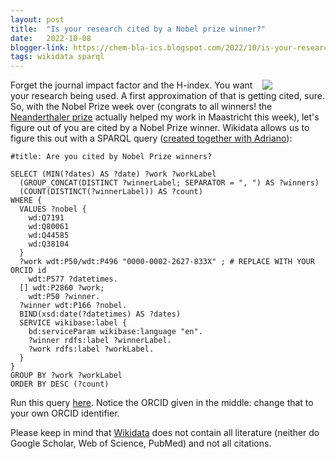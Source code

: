 ```yaml
---
layout: post
title:  "Is your research cited by a Nobel prize winner?"
date:   2022-10-08
blogger-link: https://chem-bla-ics.blogspot.com/2022/10/is-your-research-cited-by-nobel-prize.html
tags: wikidata sparql
---
```


<span style="width: 20%; float: right"><a href="https://en.wikipedia.org/wiki/File:Nobel_Prize.png">
  <img src="https://upload.wikimedia.org/wikipedia/en/e/ed/Nobel_Prize.png?20131011153104" /></a></span>
Forget the journal impact factor and the H-index. You want your research being used. A first approximation of that is getting cited,
sure. So, with the Nobel Prize week over (congrats to all winners! the [Neanderthaler prize](https://www.sciencelink.net/news/nobel-prize-in-physiology-awarded-to-sequencing-of-ancient-genomes/20811.article)
actually helped my work in Maastricht this week), let's figure out of you are cited by a Nobel Prize winner.
Wikidata allows us to figure this out with a SPARQL query
([created together with Adriano](https://twitter.com/Adafede/status/1577642035011534850)):

```sparql
#title: Are you cited by Nobel Prize winners?

SELECT (MIN(?dates) AS ?date) ?work ?workLabel
  (GROUP_CONCAT(DISTINCT ?winnerLabel; SEPARATOR = ", ") AS ?winners)
  (COUNT(DISTINCT(?winnerLabel)) AS ?count)
WHERE {
  VALUES ?nobel {
    wd:Q7191
    wd:Q80061
    wd:Q44585
    wd:Q38104
  }
  ?work wdt:P50/wdt:P496 "0000-0002-2627-833X" ; # REPLACE WITH YOUR ORCID id
    wdt:P577 ?datetimes.
  [] wdt:P2860 ?work;
    wdt:P50 ?winner.
  ?winner wdt:P166 ?nobel.
  BIND(xsd:date(?datetimes) AS ?dates)
  SERVICE wikibase:label {
    bd:serviceParam wikibase:language "en".
    ?winner rdfs:label ?winnerLabel.
    ?work rdfs:label ?workLabel.
  }
}
GROUP BY ?work ?workLabel
ORDER BY DESC (?count)
```

Run this query [here](https://w.wiki/5nBX). Notice the ORCID given in the middle: change that to your own ORCID identifier.

Please keep in mind that [Wikidata](https://www.wikidata.org/) does not contain all literature (neither do Google Scholar,
Web of Science, PubMed) and not all citations.
